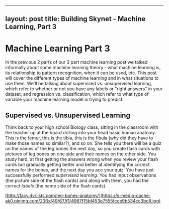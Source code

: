 
---
layout: post
title: Building Skynet - Machine Learning, Part 3
---
# Machine Learning Part 3

In the previous 2 parts of our 3 part machine learning post we talked informally about some machine learning theory - what machine learning is, its relationship to pattern recognition, when it can be used, etc. This post will cover the different types of machine learning and in what situations to use them. We'll be talking about supervised vs. unsupervised learning, which refer to whether or not you have any labels or "right answers" in your dataset, and regression vs. classification, which refer to what type of variable your machine learning model is trying to predict.

## Supervised vs. Unsupervised Learning

Think back to your high school Biology class, sitting in the classroom with the teacher up at the board drilling into your head basic human anatomy. This is the femur, this is the tibia, this is the fibula (why did they have to make those names so similar?), and so on. She tells you there will be a quiz on the names of the leg bones the next day, so you create flash cards with pictures of leg bones on one side and their names on the other side. You study hard, at first getting the answers wrong when you review your flash cards but gradually getting better and better at identifying the correct names for the bones, and the next day you ace your quiz. You have just successfully performed *supervised learning*. You had input observations (the picture side of the flash cards) and along with them, you had the correct *labels* (the name side of the flash cards).

[http://facy.dvrlists.com/leg-bones-anatomy/](https://s-media-cache-ak0.pinimg.com/236x/49/67/f1/4967f15bf453e7555fcce9b534cc3bc8.jpg)
